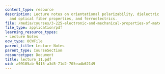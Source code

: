 ```yaml
---
content_type: resource
description: Lecture notes on orientational polarizability, dielectric loss, dispersion,
  and optical fiber properties, and ferroelectrics.
file: /media/courses/3-225-electronic-and-mechanical-properties-of-materials-fall-2007/a09105ab9415a3d571d2705eadb62149_lecture_11.pdf
file_type: application/pdf
learning_resource_types:
- Lecture Notes
ocw_type: OCWFile
parent_title: Lecture Notes
parent_type: CourseSection
resourcetype: Document
title: lecture_11.pdf
uid: a09105ab-9415-a3d5-71d2-705eadb62149
---
```

